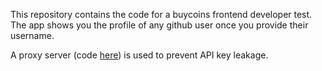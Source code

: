 This repository contains the code for a buycoins frontend developer test. The app shows you the profile of any github user once you provide their username.

A proxy server (code [here](https://github.com/cirqlar/bc-test-api)) is used to prevent API key leakage.